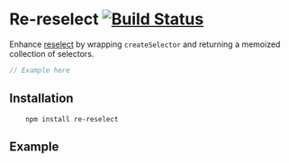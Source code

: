 # Re-reselect [![Build Status][ci-img]][ci]

Enhance [reselect](Reselect) by wrapping `createSelector` and returning a memoized collection of selectors.

[reselect]:                     https://github.com/reactjs/reselect
[ci-img]:                       https://travis-ci.org/toomuchdesign/re-reselect.svg
[ci]:                           https://travis-ci.org/toomuchdesign/re-reselect

```js
// Example here
```

## Installation
```console
    npm install re-reselect
```

## Example
